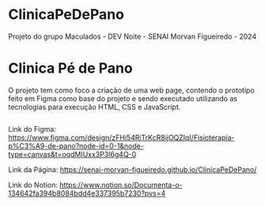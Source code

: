 # ClinicaPeDePano
Projeto do grupo Maculados - DEV Noite - SENAI Morvan Figueiredo - 2024

<h1> Clinica Pé de Pano </h1>
<p>
  O projeto tem como foco a criação de uma web page, contendo o prototipo feito em Figma como base do projeto e sendo executado utilizando as tecnologias para execução HTML, CSS e JavaScript.
</p>
<img src="https://www.figma.com/design/zFHi54RiTrKcR8ijOQZlqI/Fisioterapia-p%C3%A9-de-pano?node-id=0-1&m=dev&t=9Ayn7VOViZg9aIC9-1" alt=""/>

Link do Figma:
https://www.figma.com/design/zFHi54RiTrKcR8ijOQZlqI/Fisioterapia-p%C3%A9-de-pano?node-id=0-1&node-type=canvas&t=oqdMIUxx3P3I6g4Q-0

Link da Página:
https://senai-morvan-figueiredo.github.io/ClinicaPeDePano/

Link do Notion:
https://www.notion.so/Documenta-o-134642fa394b8084bdd4e337395b7230?pvs=4
